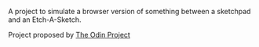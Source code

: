 A project to simulate a browser version of something between a sketchpad and an Etch-A-Sketch.

Project proposed by [The Odin Project](www.theodinproject.com/lessons/foundations-etch-a-sketch)